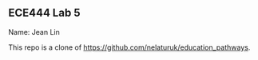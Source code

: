 ## ECE444 Lab 5

Name: Jean Lin

This repo is a clone of https://github.com/nelaturuk/education_pathways.
